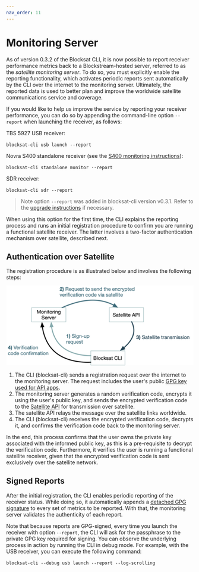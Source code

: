 ```yaml
---
nav_order: 11
---
```


# Monitoring Server

As of version 0.3.2 of the Blocksat CLI, it is now possible to report receiver
performance metrics back to a Blockstream-hosted server, referred to as the
*satellite monitoring server*. To do so, you must explicitly enable the
reporting functionality, which activates periodic reports sent automatically by
the CLI over the internet to the monitoring server. Ultimately, the reported
data is used to better plan and improve the worldwide satellite communications
service and coverage.

If you would like to help us improve the service by reporting your receiver
performance, you can do so by appending the command-line option `--report` when
launching the receiver, as follows:

TBS 5927 USB receiver:
```
blocksat-cli usb launch --report
```

Novra S400 standalone receiver (see the [S400 monitoring instructions](s400.md#monitoring)):
```
blocksat-cli standalone monitor --report
```

SDR receiver:
```
blocksat-cli sdr --report
```

> Note option `--report` was added in blocksat-cli version v0.3.1. Refer to the
> [upgrade instructions](quick-reference.md#cli-installation-and-upgrade) if
> necessary.

When using this option for the first time, the CLI explains the reporting
process and runs an initial registration procedure to confirm you are running a
functional satellite receiver. The latter involves a two-factor authentication
mechanism over satellite, described next.

## Authentication over Satellite

The registration procedure is as illustrated below and involves the following
steps:

![Two-factor authentication procedure](img/monitoring-api-authentication.png)

1. The CLI (blocksat-cli) sends a registration request over the internet to the
   monitoring server. The request includes the user's public [GPG key used for
   API apps](api.md#encryption-keys).
2. The monitoring server generates a random verification code, encrypts it using
   the user's public key, and sends the encrypted verification code to the
   [Satellite API](api.md) for transmission over satellite.
3. The satellite API relays the message over the satellite links worldwide.
4. The CLI (blocksat-cli) receives the encrypted verification code, decrypts it,
   and confirms the verification code back to the monitoring server.

In the end, this process confirms that the user owns the private key associated
with the informed public key, as this is a pre-requisite to decrypt the
verification code. Furthermore, it verifies the user is running a functional
satellite receiver, given that the encrypted verification code is sent
exclusively over the satellite network.

## Signed Reports

After the initial registration, the CLI enables periodic reporting of the
receiver status. While doing so, it automatically appends a [detached GPG
signature](https://www.gnupg.org/gph/en/manual/x135.html) to every set of
metrics to be reported. With that, the monitoring server validates the
authenticity of each report.

Note that because reports are GPG-signed, every time you launch the receiver
with option `--report`, the CLI will ask for the passphrase to the private GPG
key required for signing. You can observe the underlying process in action by
running the CLI in debug mode. For example, with the USB receiver, you can
execute the following command:

```
blocksat-cli --debug usb launch --report --log-scrolling
```
